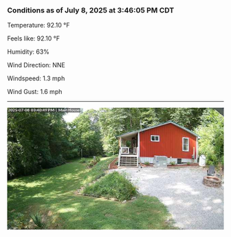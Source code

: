 ### Conditions as of July 8, 2025 at 3:46:05 PM CDT 

Temperature: 92.10 &deg;F

Feels like: 92.10 &deg;F

Humidity: 63%

Wind Direction: NNE

Windspeed: 1.3 mph

Wind Gust: 1.6 mph

---

<img src="./images/latest.jpeg"/>

